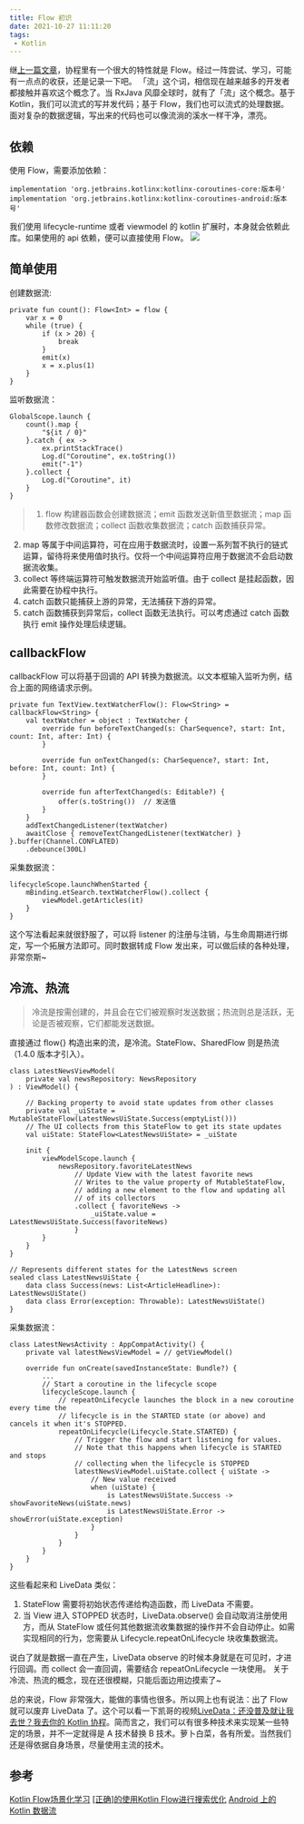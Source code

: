 ```yaml
---
title: Flow 初识
date: 2021-10-27 11:11:20
tags:
 - Kotlin
---
```

继[上一篇文章](http://lastwarmth.win/2021/10/15/corutines/)，协程里有一个很大的特性就是 Flow。经过一阵尝试、学习，可能有一点点的收获，还是记录一下吧。
「流」这个词，相信现在越来越多的开发者都接触并喜欢这个概念了。当 RxJava 风靡全球时，就有了「流」这个概念。基于 Kotlin，我们可以流式的写并发代码；基于 Flow，我们也可以流式的处理数据。面对复杂的数据逻辑，写出来的代码也可以像流淌的溪水一样干净，漂亮。

<!-- more -->

## 依赖
使用 Flow，需要添加依赖：
```
implementation 'org.jetbrains.kotlinx:kotlinx-coroutines-core:版本号'
implementation 'org.jetbrains.kotlinx:kotlinx-coroutines-android:版本号'
```
我们使用 lifecycle-runtime 或者 viewmodel 的 kotlin 扩展时，本身就会依赖此库。如果使用的 api 依赖，便可以直接使用 Flow。
![](https://images-1258496336.cos.ap-chengdu.myqcloud.com/2021/WechatIMG182.png)

## 简单使用
创建数据流:
```
private fun count(): Flow<Int> = flow {
    var x = 0
    while (true) {
        if (x > 20) {
            break
        }
        emit(x)
        x = x.plus(1)
    }
}
```
监听数据流：
```
GlobalScope.launch {
    count().map {
        "${it / 0}"
    }.catch { ex ->
        ex.printStackTrace()
        Log.d("Coroutine", ex.toString())
        emit("-1")
    }.collect {
        Log.d("Coroutine", it)
    }
}
```
> 1. flow 构建器函数会创建数据流；emit 函数发送新值至数据流；map 函数修改数据流；collect 函数收集数据流；catch 函数捕获异常。
2. map 等属于中间运算符，可在应用于数据流时，设置一系列暂不执行的链式运算，留待将来使用值时执行。仅将一个中间运算符应用于数据流不会启动数据流收集。
3. collect 等终端运算符可触发数据流开始监听值。由于 collect 是挂起函数，因此需要在协程中执行。
4. catch 函数只能捕获上游的异常，无法捕获下游的异常。
5. catch 函数捕获到异常后，collect 函数无法执行。可以考虑通过 catch 函数执行 emit 操作处理后续逻辑。

## callbackFlow
callbackFlow 可以将基于回调的 API 转换为数据流。以文本框输入监听为例，结合上面的网络请求示例。
```
private fun TextView.textWatcherFlow(): Flow<String> = callbackFlow<String> {
    val textWatcher = object : TextWatcher {
        override fun beforeTextChanged(s: CharSequence?, start: Int, count: Int, after: Int) {
        }

        override fun onTextChanged(s: CharSequence?, start: Int, before: Int, count: Int) {
        }

        override fun afterTextChanged(s: Editable?) {
            offer(s.toString())  // 发送值
        }
    }
    addTextChangedListener(textWatcher)
    awaitClose { removeTextChangedListener(textWatcher) }
}.buffer(Channel.CONFLATED)
    .debounce(300L)
```
采集数据流：
```
lifecycleScope.launchWhenStarted {
    mBinding.etSearch.textWatcherFlow().collect {
        viewModel.getArticles(it)
    }
}
```
这个写法看起来就很舒服了，可以将 listener 的注册与注销，与生命周期进行绑定，写一个拓展方法即可。同时数据转成 Flow 发出来，可以做后续的各种处理，非常奈斯~

## 冷流、热流
> 冷流是按需创建的，并且会在它们被观察时发送数据；热流则总是活跃，无论是否被观察，它们都能发送数据。

直接通过 flow{} 构造出来的流，是冷流。StateFlow、SharedFlow 则是热流（1.4.0 版本才引入）。
```
class LatestNewsViewModel(
    private val newsRepository: NewsRepository
) : ViewModel() {

    // Backing property to avoid state updates from other classes
    private val _uiState = MutableStateFlow(LatestNewsUiState.Success(emptyList()))
    // The UI collects from this StateFlow to get its state updates
    val uiState: StateFlow<LatestNewsUiState> = _uiState

    init {
        viewModelScope.launch {
            newsRepository.favoriteLatestNews
                // Update View with the latest favorite news
                // Writes to the value property of MutableStateFlow,
                // adding a new element to the flow and updating all
                // of its collectors
                .collect { favoriteNews ->
                    _uiState.value = LatestNewsUiState.Success(favoriteNews)
                }
        }
    }
}

// Represents different states for the LatestNews screen
sealed class LatestNewsUiState {
    data class Success(news: List<ArticleHeadline>): LatestNewsUiState()
    data class Error(exception: Throwable): LatestNewsUiState()
}
```
采集数据流：
```
class LatestNewsActivity : AppCompatActivity() {
    private val latestNewsViewModel = // getViewModel()

    override fun onCreate(savedInstanceState: Bundle?) {
        ...
        // Start a coroutine in the lifecycle scope
        lifecycleScope.launch {
            // repeatOnLifecycle launches the block in a new coroutine every time the
            // lifecycle is in the STARTED state (or above) and cancels it when it's STOPPED.
            repeatOnLifecycle(Lifecycle.State.STARTED) {
                // Trigger the flow and start listening for values.
                // Note that this happens when lifecycle is STARTED and stops
                // collecting when the lifecycle is STOPPED
                latestNewsViewModel.uiState.collect { uiState ->
                    // New value received
                    when (uiState) {
                        is LatestNewsUiState.Success -> showFavoriteNews(uiState.news)
                        is LatestNewsUiState.Error -> showError(uiState.exception)
                    }
                }
            }
        }
    }
}
```
这些看起来和 LiveData 类似：
1. StateFlow 需要将初始状态传递给构造函数，而 LiveData 不需要。
2. 当 View 进入 STOPPED 状态时，LiveData.observe() 会自动取消注册使用方，而从 StateFlow 或任何其他数据流收集数据的操作并不会自动停止。如需实现相同的行为，您需要从 Lifecycle.repeatOnLifecycle 块收集数据流。

说白了就是数据一直在产生，LiveData observe 的时候本身就是在可见时，才进行回调。而 collect 会一直回调，需要结合 repeatOnLifecycle 一块使用。
关于冷流、热流的概念，现在还很模糊，只能后面边用边摸索了~

总的来说，Flow 非常强大，能做的事情也很多。所以网上也有说法：出了 Flow 就可以废弃 LiveData 了。这个可以看一下凯哥的视频[LiveData：还没普及就让我去世？我去你的 Kotlin 协程](https://www.bilibili.com/video/BV1WL411E7ry?zw)。简而言之，我们可以有很多种技术来实现某一些特定的场景，并不一定就得是 A 技术替换 B 技术。萝卜白菜，各有所爱。当然我们还是得依据自身场景，尽量使用主流的技术。

## 参考
[Kotlin Flow场景化学习](https://zhuanlan.zhihu.com/p/347785851)
[[正确]的使用Kotlin Flow进行搜索优化](https://juejin.cn/post/6925304772383735822)
[Android 上的 Kotlin 数据流](https://developer.android.com/kotlin/flow)

